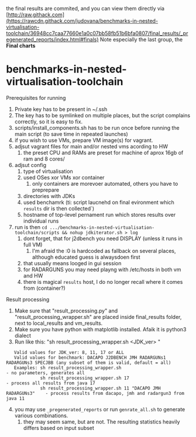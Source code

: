the final results are commited, and you can view them directly via [http://raw.githack.com](https://rawcdn.githack.com/judovana/benchmarks-in-nested-virtualisation-toolchain/36948cc7caa77660e1a0c07bb58fb51b6bfa0807/final_results/_pregenerated_reports/index.html#finals)
Note especially the last group, the **Final charts**
# benchmarks-in-nested-virtualisation-toolchain

Prerequisites for running
1. Private key has to be present in ~/.ssh
2. The key has to be symlinked on multiple places, but the script complains correctly, so it is easy to fix.
3. scripts/install_components.sh has to be run once before running the main script (to save time in repeated launches)
4. if you wish to use VMs, prepare VM image(s) for vagrant.
5. adjsut vagrant files for main and/or nested vms acording to HW
    1.  the preset CPU and RAMs are preset for machine of aprox 16gb of ram and 8 cores/
6. adjsut config
    1. type of virtualisation
    2. used OSes xor VMs xor container
        1. only  containers are morevoer automated, others you have to preprepare
    3. directories with JDKs
    4. used benchamrk (ti: script laucnehd on final evironment which `results` dir is then collected`)
    5. hostname of top-level pernament run which stores results over individual runs
7. run is then `cd .../benchmarks-in-nested-virtualisation-toolchain/scripts && nohup jdkiterator.sh > log`
    1. dont forget, that for j2dbench you need DISPLAY (unless it runs in full VM)
        1. I'm afraid the :0 is hardcoded as fallback on several places, although educated guess is alwaysdoen first
    2. that usually means looged in gui session
    3. for RADARGUNS you may need playng with /etc/hosts in both vm and HW
    4. there is magical `results` host, I do no longer recall where it comes from (container?)


Result processing
1. Make sure that "result_processing.py" and "result_processing_wrapper.sh" are placed inside final_results folder, next to local_results and vm_results.
2. Make sure you have python with matplotlib installed. Afaik it is python3 dialect
3. Run like this: "sh result_processing_wrapper.sh <JDK_ver> <benchmarks>"
```
   Valid values for JDK_ver: 8, 11, 17 or ALL
   Valid values for benchmark: DACAPO J2DBENCH JMH RADARGUNs1 RADARGUNs3 SPECJBB (any subset of them is valid, default = all)
   Examples: sh result_processing_wrapper.sh                               - no parameters, generates all 
             sh result_processing_wrapper.sh 17                            - process all results from java 17
             sh result_processing_wrapper.sh 11 "DACAPO JMH RADARGUNs3"    - process results from dacapo, jmh and radargun3 from java 11
```
4. you may use `_pregenerated_reports` or run `genrate_all.sh` to generate various combinations.
    1. they may seem same, but are not. The resulting statistics heavily differs based on input subset
